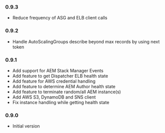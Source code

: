 ### 0.9.3
* Reduce frequency of ASG and ELB client calls

### 0.9.2
* Handle AutoScalingGroups describe beyond max records by using next token

### 0.9.1
* Add support for AEM Stack Manager Events
* Add feature to get Dispatcher ELB health state
* Add feature for AWS credential handling
* Add feature to determine AEM Author health state
* Add feature to terminate random/all AEM instance(s)
* Add AWS S3, DynamoDB and SNS client
* Fix instance handling while getting health state

### 0.9.0
* Initial version
